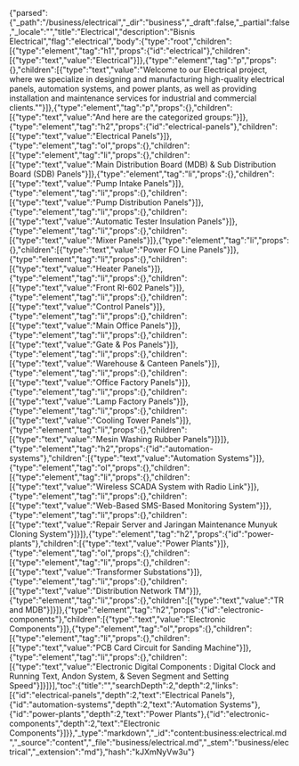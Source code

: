 {"parsed":{"_path":"/business/electrical","_dir":"business","_draft":false,"_partial":false,"_locale":"","title":"Electrical","description":"Bisnis Electrical","flag":"electrical","body":{"type":"root","children":[{"type":"element","tag":"h1","props":{"id":"electrical"},"children":[{"type":"text","value":"Electrical"}]},{"type":"element","tag":"p","props":{},"children":[{"type":"text","value":"Welcome to our Electrical project, where we specialize in designing and manufacturing high-quality electrical panels, automation systems, and power plants, as well as providing installation and maintenance services for industrial and commercial clients.\""}]},{"type":"element","tag":"p","props":{},"children":[{"type":"text","value":"And here are the categorized groups:"}]},{"type":"element","tag":"h2","props":{"id":"electrical-panels"},"children":[{"type":"text","value":"Electrical Panels"}]},{"type":"element","tag":"ol","props":{},"children":[{"type":"element","tag":"li","props":{},"children":[{"type":"text","value":"Main Distribution Board (MDB) & Sub Distribution Board (SDB) Panels"}]},{"type":"element","tag":"li","props":{},"children":[{"type":"text","value":"Pump Intake Panels"}]},{"type":"element","tag":"li","props":{},"children":[{"type":"text","value":"Pump Distribution Panels"}]},{"type":"element","tag":"li","props":{},"children":[{"type":"text","value":"Automatic Tester Insulation Panels"}]},{"type":"element","tag":"li","props":{},"children":[{"type":"text","value":"Mixer Panels"}]},{"type":"element","tag":"li","props":{},"children":[{"type":"text","value":"Power FO Line Panels"}]},{"type":"element","tag":"li","props":{},"children":[{"type":"text","value":"Heater Panels"}]},{"type":"element","tag":"li","props":{},"children":[{"type":"text","value":"Front RI-602 Panels"}]},{"type":"element","tag":"li","props":{},"children":[{"type":"text","value":"Control Panels"}]},{"type":"element","tag":"li","props":{},"children":[{"type":"text","value":"Main Office Panels"}]},{"type":"element","tag":"li","props":{},"children":[{"type":"text","value":"Gate & Pos Panels"}]},{"type":"element","tag":"li","props":{},"children":[{"type":"text","value":"Warehouse & Canteen Panels"}]},{"type":"element","tag":"li","props":{},"children":[{"type":"text","value":"Office Factory Panels"}]},{"type":"element","tag":"li","props":{},"children":[{"type":"text","value":"Lamp Factory Panels"}]},{"type":"element","tag":"li","props":{},"children":[{"type":"text","value":"Cooling Tower Panels"}]},{"type":"element","tag":"li","props":{},"children":[{"type":"text","value":"Mesin Washing Rubber Panels"}]}]},{"type":"element","tag":"h2","props":{"id":"automation-systems"},"children":[{"type":"text","value":"Automation Systems"}]},{"type":"element","tag":"ol","props":{},"children":[{"type":"element","tag":"li","props":{},"children":[{"type":"text","value":"Wireless SCADA System with Radio Link"}]},{"type":"element","tag":"li","props":{},"children":[{"type":"text","value":"Web-Based SMS-Based Monitoring System"}]},{"type":"element","tag":"li","props":{},"children":[{"type":"text","value":"Repair Server and Jaringan Maintenance Munyuk Cloning System"}]}]},{"type":"element","tag":"h2","props":{"id":"power-plants"},"children":[{"type":"text","value":"Power Plants"}]},{"type":"element","tag":"ol","props":{},"children":[{"type":"element","tag":"li","props":{},"children":[{"type":"text","value":"Transformer Substations"}]},{"type":"element","tag":"li","props":{},"children":[{"type":"text","value":"Distribution Network TM"}]},{"type":"element","tag":"li","props":{},"children":[{"type":"text","value":"TR and MDB"}]}]},{"type":"element","tag":"h2","props":{"id":"electronic-components"},"children":[{"type":"text","value":"Electronic Components"}]},{"type":"element","tag":"ol","props":{},"children":[{"type":"element","tag":"li","props":{},"children":[{"type":"text","value":"PCB Card Circuit for Sanding Machine"}]},{"type":"element","tag":"li","props":{},"children":[{"type":"text","value":"Electronic Digital Components : Digital Clock and Running Text, Andon System, & Seven Segment and Setting Speed"}]}]}],"toc":{"title":"","searchDepth":2,"depth":2,"links":[{"id":"electrical-panels","depth":2,"text":"Electrical Panels"},{"id":"automation-systems","depth":2,"text":"Automation Systems"},{"id":"power-plants","depth":2,"text":"Power Plants"},{"id":"electronic-components","depth":2,"text":"Electronic Components"}]}},"_type":"markdown","_id":"content:business:electrical.md","_source":"content","_file":"business/electrical.md","_stem":"business/electrical","_extension":"md"},"hash":"kJXmNyVw3u"}